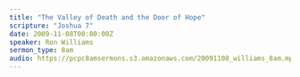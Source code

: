 ```yaml
---
title: "The Valley of Death and the Door of Hope"
scripture: "Joshua 7"
date: 2009-11-08T00:00:00Z
speaker: Ron Williams
sermon_type: 8am
audio: https://pcpc8amsermons.s3.amazonaws.com/20091108_williams_8am.mp3 
---
```



